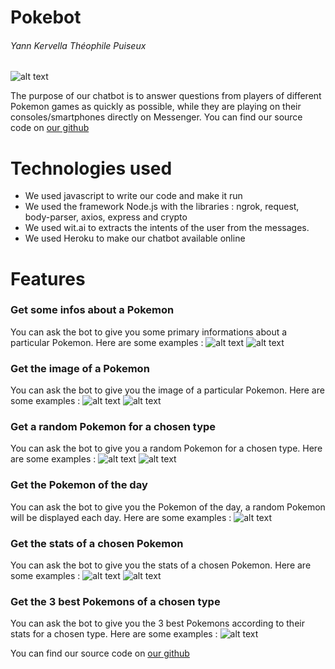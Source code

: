 # Pokebot
###### Yann Kervella Théophile Puiseux

![alt text](https://www.kindpng.com/picc/m/2-24475_pokemon-logo-download-png-image-logos-pokemon-go.png "Logo PokeBot")

The purpose of our chatbot is to answer questions from players of different Pokemon games as quickly as possible, while they are playing on their consoles/smartphones directly on Messenger.
You can find our source code on [our github](https://github.com/Magnum35puc/Pokedex)

# Technologies used
* We used javascript  to write our code and make it run
* We used the framework Node.js with the libraries : ngrok, request, body-parser, axios, express and crypto 
* We used wit.ai to extracts the intents of the user from the messages.
* We used Heroku to make our chatbot available online

# Features

### Get some infos about a Pokemon
You can ask the bot to give you some primary informations about a particular Pokemon.
Here are some examples : 
![alt text](https://i.gyazo.com/9eca90b69a1856ed803b130f5f1729e8.png)
![alt text](https://i.gyazo.com/57bf4f7b6e19b2653c230e9cf0e0fb65.png)

### Get the image of a Pokemon
You can ask the bot to give you the image of a particular Pokemon.
Here are some examples : 
![alt text](https://i.gyazo.com/de2721b2c9230387d5c76be1f4d037b9.png)
![alt text](https://i.gyazo.com/c04159540fc0b276c39e2d1bd279b8ec.png)
### Get a random Pokemon for a chosen type
You can ask the bot to give you a random Pokemon for a chosen type.
Here are some examples : 
![alt text](https://i.gyazo.com/b29b0134d8838fd99a74eb863e4d292b.png)
![alt text](https://i.gyazo.com/c8426767deedc6661c901ea4b47dd0c1.png)
### Get the Pokemon of the day
You can ask the bot to give you the Pokemon of the day, a random Pokemon will be displayed each day.
Here are some examples : 
![alt text](https://i.gyazo.com/3487671c6fb2336e564762f55d493b62.png)

### Get the stats of a chosen Pokemon
You can ask the bot to give you the stats of a chosen Pokemon.
Here are some examples : 
![alt text](https://i.gyazo.com/5345c4aed263443bfee0a8ea79822235.png)
![alt text](https://i.gyazo.com/2ca7a736ba26827f84a17ab7b7ae16d4.png)

### Get the 3 best Pokemons of a chosen type
You can ask the bot to give you the 3 best Pokemons according to their stats for a chosen type.
Here are some examples : 
![alt text](https://i.gyazo.com/17c07901f1de0ca033a18317b650f3a5.png)





You can find our source code on [our github](https://github.com/Magnum35puc/Pokedex)

